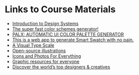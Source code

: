 # Links to Course Materials

- <a href="https://fem-design-systems.netlify.app/">Introduction to Design Systems</a>
- <a href="https://coolors.co/">The super fast color schemes generator!</a>
- <a href="https://palx.jxnblk.com/">PALX: AUTOMATIC UI COLOR PALETTE GENERATOR</a>
- <a href="https://smart-swatch.netlify.app/">This is a web app to generate Smart Swatch with no pain.</a>
- <a href="https://type-scale.com/">A Visual Type Scale</a>
- <a href="https://undraw.co/">Open-source illustrations</a>
- <a href="https://thenounproject.com/">Icons and Photos For Everything</a>
- <a href="https://www.freepik.com/">Graphic resources for everyone</a>
- <a href="https://dribbble.com/">Discover the world’s top designers & creatives</a>
